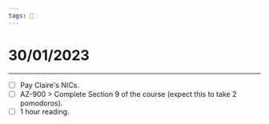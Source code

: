 ```yaml
---
tags: 📆
---
```


# 30/01/2023
---

- [ ] Pay Claire's NICs.
- [ ] AZ-900 > Complete Section 9 of the course (expect this to take 2 pomodoros).
- [ ] 1 hour reading.